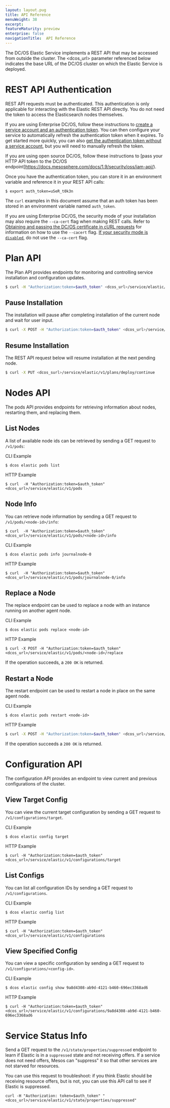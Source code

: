 ```yaml
---
layout: layout.pug
title: API Reference
menuWeight: 38
excerpt:
featureMaturity: preview
enterprise: false
navigationTitle:  API Reference
---
```


<!-- This source repo for this topic is https://github.com/dcos-commons/frameworks/elastic -->


The DC/OS Elastic Service implements a REST API that may be accessed from outside the cluster. The <dcos_url> parameter referenced below indicates the base URL of the DC/OS cluster on which the Elastic Service is deployed.

<a name="#rest-auth"></a>
# REST API Authentication
REST API requests must be authenticated. This authentication is only applicable for interacting with the Elastic REST API directly. You do not need the token to access the Elasticsearch nodes themselves.

If you are using Enterprise DC/OS, follow these instructions to [create a service account and an authentication token](/docs/1.9/security/ent/service-auth/custom-service-auth/). You can then configure your service to automatically refresh the authentication token when it expires. To get started more quickly, you can also [get the authentication token without a service account](/docs/1.9/security/ent/iam-api/), but you will need to manually refresh the token.

If you are using open source DC/OS, follow these instructions to [pass your HTTP API token to the DC/OS endpoint]https://docs.mesosphere.com/docs/1.9/security/oss/iam-api/).

Once you have the authentication token, you can store it in an environment variable and reference it in your REST API calls:

```
$ export auth_token=uSeR_t0k3n
```

The `curl` examples in this document assume that an auth token has been stored in an environment variable named `auth_token`.

If you are using Enterprise DC/OS, the security mode of your installation may also require the `--ca-cert` flag when making REST calls. Refer to [Obtaining and passing the DC/OS certificate in cURL requests](/docs/1.9/networking/tls-ssl/#get-dcos-cert) for information on how to use the `--cacert` flag. [If your security mode is `disabled`](/docs/1.9/networking/tls-ssl/), do not use the `--ca-cert` flag.

# Plan API
The Plan API provides endpoints for monitoring and controlling service installation and configuration updates.

```bash
$ curl -H "Authorization:token=$auth_token" <dcos_url>/service/elastic/v1/plans/deploy
```
## Pause Installation

The installation will pause after completing installation of the current node and wait for user input.

```bash
$ curl -X POST -H "Authorization:token=$auth_token" <dcos_url>/service/elastic/v1/plans/deploy/interrupt
```

## Resume Installation

The REST API request below will resume installation at the next pending node.

```bash
$ curl -X PUT <dcos_surl>/service/elastic/v1/plans/deploy/continue
```

# Nodes API

The pods API provides endpoints for retrieving information about nodes, restarting them, and replacing them.

## List Nodes

A list of available node ids can be retrieved by sending a GET request to `/v1/pods`:

CLI Example
```
$ dcos elastic pods list
```

HTTP Example
```
$ curl  -H "Authorization:token=$auth_token" <dcos_url>/service/elastic/v1/pods
```

## Node Info

You can retrieve node information by sending a GET request to `/v1/pods/<node-id>/info`:

```
$ curl  -H "Authorization:token=$auth_token" <dcos_url>/service/elastic/v1/pods/<node-id>/info
```

CLI Example
```
$ dcos elastic pods info journalnode-0
```

HTTP Example
```
$ curl  -H "Authorization:token=$auth_token" <dcos_url>/service/elastic/v1/pods/journalnode-0/info

```

## Replace a Node

The replace endpoint can be used to replace a node with an instance running on another agent node.

CLI Example
```
$ dcos elastic pods replace <node-id>
```

HTTP Example
```
$ curl -X POST -H "Authorization:token=$auth_token" <dcos_url>/service/elastic/v1/pods/<node-id>/replace
```

If the operation succeeds, a `200 OK` is returned.

## Restart a Node

The restart endpoint can be used to restart a node in place on the same agent node.

CLI Example
```
$ dcos elastic pods restart <node-id>
```

HTTP Example
```bash
$ curl -X POST -H "Authorization:token=$auth_token" <dcos_url>/service/elastic/v1/pods/<node-id>/restart
```

If the operation succeeds a `200 OK` is returned.

# Configuration API

The configuration API provides an endpoint to view current and previous configurations of the cluster.

## View Target Config

You can view the current target configuration by sending a GET request to `/v1/configurations/target`.

CLI Example
```
$ dcos elastic config target
```

HTTP Example
```
$ curl -H "Authorization:token=$auth_token" <dcos_url>/service/elastic/v1/configurations/target
```

## List Configs

You can list all configuration IDs by sending a GET request to `/v1/configurations`.

CLI Example
```
$ dcos elastic config list
```

HTTP Example
```
$ curl -H "Authorization:token=$auth_token" <dcos_url>/service/elastic/v1/configurations
```

## View Specified Config

You can view a specific configuration by sending a GET request to `/v1/configurations/<config-id>`.

CLI Example
```
$ dcos elastic config show 9a8d4308-ab9d-4121-b460-696ec3368ad6
```

HTTP Example
```
$ curl -H "Authorization:token=$auth_token" <dcos_url>/service/elastic/v1/configurations/9a8d4308-ab9d-4121-b460-696ec3368ad6
```

# Service Status Info

Send a GET request to the `/v1/state/properties/suppressed` endpoint to learn if Elastic is in a `suppressed` state and not receiving offers. If a service does not need offers, Mesos can "suppress" it so that other services are not starved for resources.

You can use this request to troubleshoot: if you think Elastic should be receiving resource offers, but is not, you can use this API call to see if Elastic is suppressed.
```
curl -H "Authorization: token=$auth_token" "<dcos_url>/service/elastic/v1/state/properties/suppressed"
